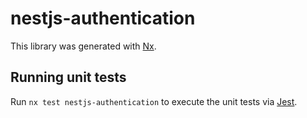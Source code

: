 # nestjs-authentication

This library was generated with [Nx](https://nx.dev).

## Running unit tests

Run `nx test nestjs-authentication` to execute the unit tests via
[Jest](https://jestjs.io).

